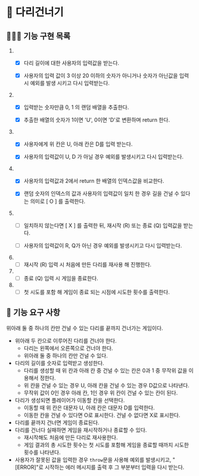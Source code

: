 # 🌉 다리건너기

## 👨🏻‍💻 기능 구현 목록

1. - [x] 다리 길이에 대한 사용자의 입력값을 받는다.

   - [x] 사용자의 입력 값이 3 이상 20 이하의 숫자가 아니거나 숫자가 아닌값을 입력 시 예외를 발생 시키고 다시 입력받는다.

2. - [x] 입력받는 숫자만큼 0, 1 의 랜덤 배열을 추출한다.

   - [x] 추출한 배열의 숫자가 1이면 'U', 0이면 'D'로 변환하며 return 한다.

3. - [x] 사용자에게 위 칸은 U, 아래 칸은 D를 입력 받는다.

   - [x] 사용자의 입력값이 U, D 가 아닐 경우 예외를 발생시키고 다시 입력받는다.

4. - [x] 사용자의 입력값과 2에서 return 한 배열의 인덱스값을 비교한다.

   - [x] 랜덤 숫자의 인덱스의 값과 사용자의 입력값이 일치 한 경우 길을 건널 수 있다는 의미로 [ O ] 를 출력한다.

5. - [ ] 일치하지 않는다면 [ X ] 를 출력한 뒤, 재시작 (R) 또는 종료 (Q) 입력값을 받는다.

   - [ ] 사용자의 입력값이 R, Q가 아닌 경우 예외를 발생시키고 다시 입력받는다.

6. - [ ] 재시작 (R) 입력 시 처음에 만든 다리를 재사용 해 진행한다.

7. - [ ] 종료 (Q) 입력 시 게임을 종료한다.

8. - [ ] 첫 시도를 포함 해 게임이 종료 되는 시점에 시도한 횟수를 출력한다.

## 🚀 기능 요구 사항

위아래 둘 중 하나의 칸만 건널 수 있는 다리를 끝까지 건너가는 게임이다.

- 위아래 두 칸으로 이루어진 다리를 건너야 한다.
  - 다리는 왼쪽에서 오른쪽으로 건너야 한다.
  - 위아래 둘 중 하나의 칸만 건널 수 있다.
- 다리의 길이를 숫자로 입력받고 생성한다.
  - 다리를 생성할 때 위 칸과 아래 칸 중 건널 수 있는 칸은 0과 1 중 무작위 값을 이용해서 정한다.
  - 위 칸을 건널 수 있는 경우 U, 아래 칸을 건널 수 있는 경우 D값으로 나타낸다.
  - 무작위 값이 0인 경우 아래 칸, 1인 경우 위 칸이 건널 수 있는 칸이 된다.
- 다리가 생성되면 플레이어가 이동할 칸을 선택한다.
  - 이동할 때 위 칸은 대문자 U, 아래 칸은 대문자 D를 입력한다.
  - 이동한 칸을 건널 수 있다면 O로 표시한다. 건널 수 없다면 X로 표시한다.
- 다리를 끝까지 건너면 게임이 종료된다.
- 다리를 건너다 실패하면 게임을 재시작하거나 종료할 수 있다.
  - 재시작해도 처음에 만든 다리로 재사용한다.
  - 게임 결과의 총 시도한 횟수는 첫 시도를 포함해 게임을 종료할 때까지 시도한 횟수를 나타낸다.
- 사용자가 잘못된 값을 입력한 경우 `throw`문을 사용해 예외를 발생시키고, "[ERROR]"로 시작하는 에러 메시지를 출력 후 그 부분부터 입력을 다시 받는다.
